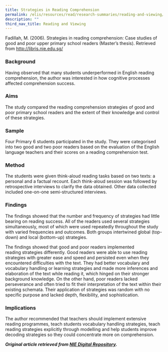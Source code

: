 ```yaml
---
title: Strategies in Reading Comprehension
permalink: /elis/resources/read/research-summaries/reading-and-viewing/reading-comprehension-strategies/
description: ""
third_nav_title: Reading and Viewing
---
```

Fadillah, M. (2006). Strategies in reading comprehension: Case studies of good and poor upper primary school readers (Master’s thesis). Retrieved from http://libris.nie.edu.sg/

### Background

Having observed that many students underperformed in English reading comprehension, the author was interested in how cognitive processes affected comprehension success.

### Aims

The study compared the reading comprehension strategies of good and poor primary school readers and the extent of their knowledge and control of these strategies.

### Sample

Four Primary 6 students participated in the study. They were categorised into two good and two poor readers based on the evaluation of the English language teachers and their scores on a reading comprehension test.

### Method

The students were given think-aloud reading tasks based on two texts: a personal and a factual recount. Each think-aloud session was followed by retrospective interviews to clarify the data obtained. Other data collected included one-on-one semi-structured interviews.

### Findings

The findings showed that the number and frequency of strategies had little bearing on reading success. All of the readers used several strategies simultaneously, most of which were used repeatedly throughout the study with varied frequencies and outcomes. Both groups intertwined global (top-down) and local (bottom-up) strategies.

The findings showed that good and poor readers implemented reading strategies differently. Good readers were able to use reading strategies with greater ease and speed and persisted even when they encountered difficulties with the text. They had better vocabulary and vocabulary handling or learning strategies and made more inferences and elaboration of the text while reading it, which hinged on their stronger background knowledge. On the other hand, poor readers lacked perseverance and often tried to fit their interpretation of the text within their existing schemata. Their application of strategies was random with no specific purpose and lacked depth, flexibility, and sophistication. 

### Implications

The author recommended that teachers should implement extensive reading programmes, teach students vocabulary handling strategies, teach reading strategies explicitly through modelling and help students improve decoding strategies so they could concentrate more on comprehension.

**_Original article retrieved from [NIE Digital Repository](https://repository.nie.edu.sg/)._**